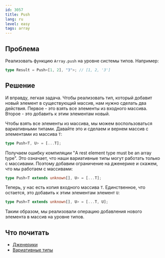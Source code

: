 ```yaml
---
id: 3057
title: Push
lang: ru
level: easy
tags: array
---
```


## Проблема

Реализовать функцию `Array.push` на уровне системы типов. Например:

```typescript
type Result = Push<[1, 2], "3">; // [1, 2, '3']
```

## Решение

И вправду, легкая задача. Чтобы реализовать тип, который добавит новый элемент в
существующий массив, нам нужно сделать два действия. Первое - это взять все
элементы из входного массива. Второе - это добавить к этим элементам новый.

Чтобы взять все элементы из массива, мы можем воспользоваться вариативными
типами. Давайте это и сделаем и вернем массив с элементами из массива `T`:

```typescript
type Push<T, U> = [...T];
```

Получаем ошибку компиляции "A rest element type must be an array type". Это
означает, что наши вариативные типы могут работать только с массивами. Поэтому
добавим ограничение на дженерике и скажем, что мы работаем с массивами:

```typescript
type Push<T extends unknown[], U> = [...T];
```

Теперь, у нас есть копия входного массива `T`. Единственное, что остается, это
добавить к этим элементам элемент `U`:

```typescript
type Push<T extends unknown[], U> = [...T, U];
```

Таким образом, мы реализовали операцию добавления нового элемента в массив на
уровне типов.

## Что почитать

- [Дженерики](https://www.typescriptlang.org/docs/handbook/2/generics.html)
- [Вариативные типы](https://www.typescriptlang.org/docs/handbook/release-notes/typescript-4-0.html#variadic-tuple-types)
